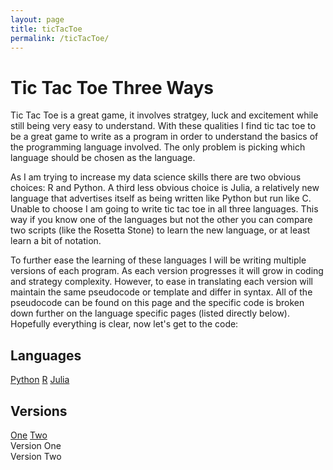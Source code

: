 ```yaml
---
layout: page
title: ticTacToe
permalink: /ticTacToe/
---
```


# Tic Tac Toe Three Ways

Tic Tac Toe is a great game, it involves stratgey, luck and excitement while still being very easy to understand.  With these qualities I find tic tac toe to be a great game to write as a program in order to understand the basics of the programming language involved.  The only problem is picking which language should be chosen as the language.

As I am trying to increase my data science skills there are two obvious choices: R and Python.  A third less obvious choice is Julia, a relatively new language that advertises itself as being written like Python but run like C.  Unable to choose I am going to write tic tac toe in all three languages.  This way if you know one of the languages but not the other you can compare two scripts (like the Rosetta Stone) to learn the new language, or at least learn a bit of notation.  

To further ease the learning of these languages I will be writing multiple versions of each program.  As each version progresses it will grow in coding and strategy complexity.  However, to ease in translating each version will maintain the same pseudocode or template and differ in syntax.  All of the pseudocode can be found on this page and the specific code is broken down further on the language specific pages (listed directly below).  Hopefully everything is clear, now let's get to the code:

<div class="ticTacToe-header">
<div style="text-align: left"> <h2> Languages </h2> </div>
</div>

<div class="ticTacToe-links">
  <a class="link" href="https://kulmsc.github.io/ticTacToe/python">Python</a>
  <a class="link" href="https://kulmsc.github.io/ticTacToe/R">R</a>
	<a class="link" href="https://kulmsc.github.io/ticTacToe/julia">Julia</a>
</div>

<div class="ticTacToe-header">
<div style="text-align: left"> <h2> Versions </h2> </div>
</div>

<div class="ticTacToe-links">
  <a class="link" href="#one" data-scroll>One</a>
	<a class="link" href="#two" data-scroll>Two</a>
</div>


<section id="one">
Version One
</section>

<section id="two">
Version Two
</section>
